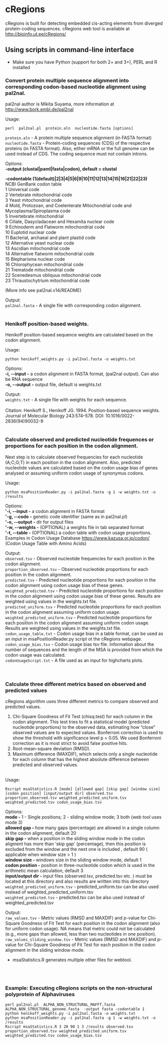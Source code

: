 # cRegions
cRegions is built for detecting embedded cis-acting elements from diverged protein-coding sequences. cRegions web tool is available at http://bioinfo.ut.ee/cRegions/


## Using scripts in command-line interface
* Make sure you have Python (support for both 2+ and 3+), PERL and R installed

### Convert protein multiple sequence alignment into corresponding codon-based nucleotide alignment using pal2nal.
pal2nal author is Mikita Suyama, more information at http://www.bork.embl.de/pal2nal

Usage: <br>
```
perl  pal2nal.pl  protein.aln  nucleotide.fasta [options]
```

<code>protein.aln</code> - A protein multiple sequence alignment (in FASTA format)<br>
<code>nucleotide.fasta</code> -  Protein-coding sequences (CDS) of the respective proteins (in FASTA format). Also, either mRNA or the full genome can be used instead of CDS. The coding sequence must not contain introns. <br>

Options:<br>
<b>-output (clustal|paml|fasta|codon), default = clustal</b>

<b>-codontable (1(default)|2|3|4|5|6|9|10|11|12|13|14|15|16|21|22|23)</b><br>
    NCBI GenBank codon table<br>
    1  Universal code<br>
    2  Vertebrate mitochondrial code<br>
    3  Yeast mitochondrial code<br>
    4  Mold, Protozoan, and Coelenterate Mitochondrial code and Mycoplasma/Spiroplasma code<br>
    5  Invertebrate mitochondrial<br>
    6  Ciliate, Dasycladacean and Hexamita nuclear code<br>
    9  Echinoderm and Flatworm mitochondrial code<br>
    10  Euplotid nuclear code<br>
    11  Bacterial, archaeal and plant plastid code<br>
    12  Alternative yeast nuclear code<br>
    13  Ascidian mitochondrial code<br>
    14  Alternative flatworm mitochondrial code<br>
    15  Blepharisma nuclear code<br>
    16  Chlorophycean mitochondrial code<br>
    21  Trematode mitochondrial code<br>
    22  Scenedesmus obliquus mitochondrial code<br>
    23  Thraustochytrium mitochondrial code<br>

  (More info see pal2nal.v14/README)<br>

Output:<br>
<code>pal2nal.fasta</code> - A single file with corresponding codon alignment.
<br>
<br>



### Henikoff position-based weights.
Henikoff position-based sequence weights are calculated based on the codon alignment.

Usage: <br>
```
python henikoff_weights.py -i pal2nal.fasta -o weights.txt
```

Options:<br>
<b>-i, --input -</b> a codon alignment in FASTA format, (pal2nal output). Can also be RNA sequence<br>
<b>-o, --output -</b> output file, default is weights.txt

Output:<br>
<code>weights.txt</code> - A single file with weights for each sequence.
<br>
<br>
Citation: Henikoff S., Henikoff JG. 1994. Position-based sequence weights. Journal of Molecular Biology 243:574–578. DOI: 10.1016/0022-2836(94)90032-9
<br>
<br>



### Calculate observed and predicted nucleotide frequences or proportions for each position in the codon alignment.

Next step is to calculate observed frequencies for each nucleotide (A;C;G;T) in each position in the codon alignment. Also, predicted nucleotide values are calculated based on the codon usage bias of genes analysed or assuming uniform codon usage of synonymus codons.

Usage: <br>
```
python msaPositionReader.py -i pal2nal.fasta -g 1 -w weights.txt -o /results 
```

Options:<br>
<b>'-i, --input -</b> a codon alignment in FASTA format<br>
<b>'-g, --code -</b> genetic code identifier (same as in pal2nal.pl)<br>
<b>'-o, --output -</b> dir for output files<br>
<b>'-w, --weights -</b> (OPTIONAL) a weights file in tab separated format<br>
<b>'-t, --table -</b> (OPTIONAL) a codon table with codon usage proportions. Examples in Codon Usage Database https://www.kazusa.or.jp/codon/ (Codon Usage Table with Amino Acids)<br>



Output:<br>
<code>observed.tsv</code> - Observed nucleotide frequencies for each position in the codon alignment.<br>
<code>proportion_observed.tsv</code> - Observed nucleotide proportions for each position in the codon alignment.<br>
<code>predicted.tsv</code> - Predicted nucleotide proportions for each position in the codon alignment using codon usage bias of these genes.<br>
<code>weighted_predicted.tsv</code> - Predicted nucleotide proportions for each position in the codon alignment using codon usage bias of these genes. Results are weighted using values in the weights.txt file.<br>
<code>predicted_uniform.tsv</code> - Predicted nucleotide proportions for each position in the codon alignment assuming uniform codon usage.<br>
<code>weighted_predicted_uniform.tsv</code> - Predicted nucleotide proportions for each position in the codon alignment assuming uniform codon usage. Results are weighted using values in the weights.txt file.<br>
<code>codon_usage_table.txt</code> - Codon usage bias in a table format, can be used as an input in msaPositionReader.py script ot the cRegions webpage.<br>
<code>codon_usage_bias.tsv</code> -  Codon usage bias tsv file. Information about the number of sequences and the length of the MSA is provided from which the codon usage was calculated.<br>
<code>codonUsageScript.txt</code> - A file used as an input for highcharts plots.<br>
<br>
<br>


### Calculate three different metrics based on observed and predicted values

cRegions algorithm uses three different metrics to compare observed and predicted values.<br>
1)  Chi-Square Goodness of Fit Test (chisq.test) for each column in the codon alignment. This test tries to fit a statistical model (predicted nucleotide proportions) to the observed data, estimating how “close” observed values are to expected values. Bonferroni correction is used to show the threshold with significance level p = 0.05. We used Bonferroni correction as it is most strict to avoid false positive hits.
2) Root-mean-square deviation (RMSD). <br>
3) Maximum difference (MAXDIF), which selects only a single nucleotide for each column that has the highest absolute difference between predicted and observed values. <br><br>


Usage: <br>
```
Rscript msaStatistics.R [mode] [allowed gap] [skip gap] [window size] [codon position] [input/output dir] observed.tsv proportion_observed.tsv weighted_predicted_uniform.tsv weighted_predicted.tsv codon_usage_bias.tsv
```
Options:<br>
<b>mode - </b> 1 - Single positions; 2 - sliding window mode; 3 both (web tool uses mode 3)<br>
<b>allowed gap - </b> how many gaps (percentage) are allowed in a single column in the codon alignment, default 20 <br>
<b>skip gap - </b> when a position in the sliding window mode in the codon aligment has more than 'skip gap' (percentage), then this position is excluded from the window and the next one is included , default 90 ( applicable when window size > 1 ) <br>
<b>window size - </b> windows size in the sliding window mode, default 1<br>
<b>codon position - </b> position in three-nucleotide codon which is used in the arithmetic mean calculation, default 3<br>
<b>input/output dir - </b> input files (observed.tsv, predicted.tsv etc. ) must be located at this directory and also results are written into this directory <br>
<code>weighted_predicted_uniform.tsv</code> - predicted_uniform.tsv can be also used instead of weighted_predicted_uniform.tsv<br>
<code>weighted_predicted.tsv</code> - predicted.tsv can be also used instead of weighted_predicted.tsv <br>


Output:<br>
<code>raw_values.tsv</code> - Metric values (RMSD and MAXDIF) and p-value for Chi-Square Goodness of Fit Test for each position in the codon alignment (also for uniform codon usage). NA means that metric could not be calculated (e.g., more gaps than allowed, less than two nucleotides in one position). <br>
<code>raw_values_sliding_window.tsv</code> - Metric values (RMSD and MAXDIF) and p-value for Chi-Square Goodness of Fit Test for each position in the codon alignment in the sliding window mode. <br>

* msaStatistics.R generates multiple other files for webtool.

<br>
<br>

### Example: Executing cRegions scripts on the non-structural polyprotein of Alphaviruses

```
perl pal2nal.pl  ALPHA_NON_STRUCTURAL_MAFFT.fasta  ALPHA_NON_STRUCTURAL_genome.fasta  -output fasta -codontable 1
python henikoff_weights.py -i pal2nal.fasta -o weights.txt
python msaPositionReader.py -i pal2nal.fasta -g 1 -w weights.txt -o /results
Rscript msaStatistics.R 3 20 90 1 3 /results observed.tsv proportion_observed.tsv weighted_predicted_uniform.tsv weighted_predicted.tsv codon_usage_bias.tsv
```